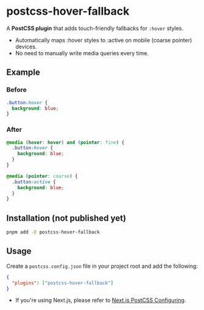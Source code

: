 # postcss-hover-fallback

A **PostCSS plugin** that adds touch-friendly fallbacks for `:hover` styles.

- Automatically maps :hover styles to :active on mobile (coarse pointer) devices.
- No need to manually write media queries every time.

## Example

### Before

```css
.button:hover {
  background: blue;
}
```

### After

```css
@media (hover: hover) and (pointer: fine) {
  .button:hover {
    background: blue;
  }
}

@media (pointer: coarse) {
  .button:active {
    background: blue;
  }
}
```

## Installation (not published yet)

```bash
pnpm add -D postcss-hover-fallback
```

## Usage

Create a `postcss.config.json` file in your project root and add the following:

```json
{
  "plugins": ["postcss-hover-fallback"]
}
```

- If you're using Next.js, please refer to [Next.js PostCSS Configuring](https://nextjs.org/docs/pages/building-your-application/configuring/post-css).
